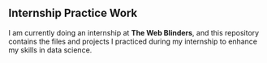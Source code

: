 ## Internship Practice Work

I am currently doing an internship at **The Web Blinders**, and this repository contains the files and projects I practiced during my internship to enhance my skills in data science.
